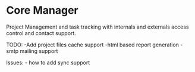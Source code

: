 # Core Manager

Project Management and task tracking with internals and externals access control and contact support.

TODO:
    -Add project files cache support
    -html based report generation
    -smtp mailing support

Issues:
    - how to add sync support